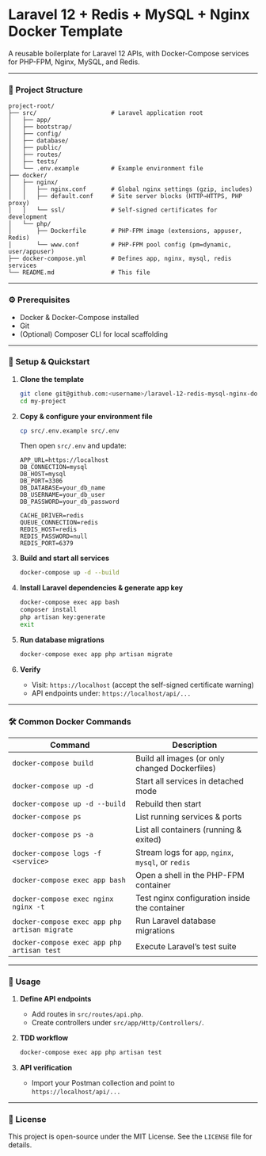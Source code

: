 # Laravel 12 + Redis + MySQL + Nginx Docker Template

A reusable boilerplate for Laravel 12 APIs, with Docker-Compose services for PHP-FPM, Nginx, MySQL, and Redis.

---

### 📂 Project Structure

```
project-root/
├── src/                     # Laravel application root
│   ├── app/
│   ├── bootstrap/
│   ├── config/
│   ├── database/
│   ├── public/
│   ├── routes/
│   ├── tests/
│   └── .env.example         # Example environment file
├── docker/
│   ├── nginx/
│   │   ├── nginx.conf       # Global nginx settings (gzip, includes)
│   │   ├── default.conf     # Site server blocks (HTTP→HTTPS, PHP proxy)
│   │   └── ssl/             # Self-signed certificates for development
│   └── php/
│       ├── Dockerfile       # PHP-FPM image (extensions, appuser, Redis)
│       └── www.conf         # PHP-FPM pool config (pm=dynamic, user/appuser)
├── docker-compose.yml       # Defines app, nginx, mysql, redis services
└── README.md                # This file
```

---

### ⚙️ Prerequisites

- Docker & Docker-Compose installed
- Git
- (Optional) Composer CLI for local scaffolding

---

### 🚀 Setup & Quickstart

1. **Clone the template**

   ```bash
   git clone git@github.com:<username>/laravel-12-redis-mysql-nginx-docker-template.git my-project
   cd my-project
   ```

2. **Copy & configure your environment file**

   ```bash
   cp src/.env.example src/.env
   ```

   Then open `src/.env` and update:

   ```dotenv
   APP_URL=https://localhost
   DB_CONNECTION=mysql
   DB_HOST=mysql
   DB_PORT=3306
   DB_DATABASE=your_db_name
   DB_USERNAME=your_db_user
   DB_PASSWORD=your_db_password

   CACHE_DRIVER=redis
   QUEUE_CONNECTION=redis
   REDIS_HOST=redis
   REDIS_PASSWORD=null
   REDIS_PORT=6379
   ```

3. **Build and start all services**

   ```bash
   docker-compose up -d --build
   ```

4. **Install Laravel dependencies & generate app key**

   ```bash
   docker-compose exec app bash
   composer install
   php artisan key:generate
   exit
   ```

5. **Run database migrations**

   ```bash
   docker-compose exec app php artisan migrate
   ```

6. **Verify**

   - Visit: `https://localhost` (accept the self-signed certificate warning)
   - API endpoints under: `https://localhost/api/...`

---

### 🛠️ Common Docker Commands

| Command                                       | Description                                         |
| --------------------------------------------- | --------------------------------------------------- |
| `docker-compose build`                        | Build all images (or only changed Dockerfiles)      |
| `docker-compose up -d`                        | Start all services in detached mode                 |
| `docker-compose up -d --build`                | Rebuild then start                                  |
| `docker-compose ps`                           | List running services & ports                       |
| `docker-compose ps -a`                        | List all containers (running & exited)              |
| `docker-compose logs -f <service>`            | Stream logs for `app`, `nginx`, `mysql`, or `redis` |
| `docker-compose exec app bash`                | Open a shell in the PHP-FPM container               |
| `docker-compose exec nginx nginx -t`          | Test nginx configuration inside the container       |
| `docker-compose exec app php artisan migrate` | Run Laravel database migrations                     |
| `docker-compose exec app php artisan test`    | Execute Laravel’s test suite                        |

---

### 📝 Usage

1. **Define API endpoints**

   - Add routes in `src/routes/api.php`.
   - Create controllers under `src/app/Http/Controllers/`.

2. **TDD workflow**

   ```bash
   docker-compose exec app php artisan test
   ```

3. **API verification**

   - Import your Postman collection and point to `https://localhost/api/...`


---

### 📜 License

This project is open-source under the MIT License. See the `LICENSE` file for details.

